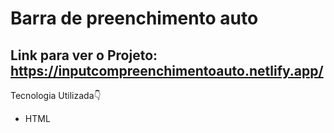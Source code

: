# Barra de preenchimento auto

## Link para ver o Projeto: https://inputcompreenchimentoauto.netlify.app/

Tecnologia Utilizada👇

- HTML
